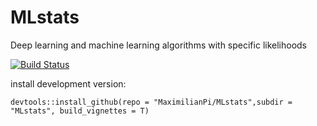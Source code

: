 # MLstats

Deep learning and machine learning algorithms with specific likelihoods


 [![Build Status](https://travis-ci.org/MaximilianPi/MLstats.svg?branch=master)](https://travis-ci.org/MaximilianPi/MLstats)
 
install development version:
 ```{r}
devtools::install_github(repo = "MaximilianPi/MLstats",subdir = "MLstats", build_vignettes = T)
```
